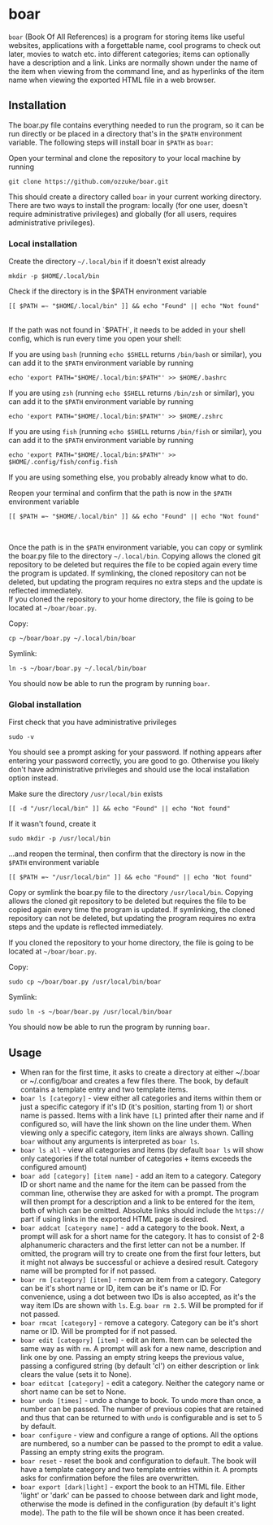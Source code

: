 # boar
`boar` (Book Of All References) is a program for storing items like useful websites, applications with a forgettable name, cool programs to check out later, movies to watch etc. into different categories; items can optionally have a description and a link. Links are normally shown under the name of the item when viewing from the command line, and as hyperlinks of the item name when viewing the exported HTML file in a web browser.


## Installation
The boar.py file contains everything needed to run the program, so it can be run directly or be placed in a directory that's in the `$PATH` environment variable. The following steps will install boar in `$PATH` as `boar`:

Open your terminal and clone the repository to your local machine by running

    git clone https://github.com/ozzuke/boar.git

This should create a directory called `boar` in your current working directory.<br>
There are two ways to install the program: locally (for one user, doesn't require administrative privileges) and globally (for all users, requires administrative privileges).


### Local installation
Create the directory `~/.local/bin` if it doesn't exist already

    mkdir -p $HOME/.local/bin

Check if the directory is in the $PATH environment variable

    [[ $PATH =~ "$HOME/.local/bin" ]] && echo "Found" || echo "Not found"

<br>
If the path was not found in `$PATH`, it needs to be added in your shell config, which is run every time you open your shell:

If you are using `bash` (running `echo $SHELL` returns `/bin/bash` or similar), you can add it to the `$PATH` environment variable by running

    echo 'export PATH="$HOME/.local/bin:$PATH"' >> $HOME/.bashrc

If you are using `zsh` (running `echo $SHELL` returns `/bin/zsh` or similar), you can add it to the `$PATH` environment variable by running

    echo 'export PATH="$HOME/.local/bin:$PATH"' >> $HOME/.zshrc

If you are using `fish` (running `echo $SHELL` returns `/bin/fish` or similar), you can add it to the `$PATH` environment variable by running

    echo 'export PATH="$HOME/.local/bin:$PATH"' >> $HOME/.config/fish/config.fish

If you are using something else, you probably already know what to do.

Reopen your terminal and confirm that the path is now in the `$PATH` environment variable

    [[ $PATH =~ "$HOME/.local/bin" ]] && echo "Found" || echo "Not found"
<br>

Once the path is in the `$PATH` environment variable, you can copy or symlink the boar.py file to the directory `~/.local/bin`. Copying allows the cloned git repository to be deleted but requires the file to be copied again every time the program is updated. If symlinking, the cloned repository can not be deleted, but updating the program requires no extra steps and the update is reflected immediately.<br>
If you cloned the repository to your home directory, the file is going to be located at `~/boar/boar.py`.

Copy:

    cp ~/boar/boar.py ~/.local/bin/boar

Symlink:

    ln -s ~/boar/boar.py ~/.local/bin/boar

You should now be able to run the program by running `boar`.


### Global installation
First check that you have administrative privileges

    sudo -v

You should see a prompt asking for your password. If nothing appears after entering your password correctly, you are good to go. Otherwise you likely don't have administrative privileges and should use the local installation option instead.

Make sure the directory `/usr/local/bin` exists

    [[ -d "/usr/local/bin" ]] && echo "Found" || echo "Not found"

If it wasn't found, create it

    sudo mkdir -p /usr/local/bin

...and reopen the terminal, then confirm that the directory is now in the `$PATH` environment variable

    [[ $PATH =~ "/usr/local/bin" ]] && echo "Found" || echo "Not found"

Copy or symlink the boar.py file to the directory `/usr/local/bin`. Copying allows the cloned git repository to be deleted but requires the file to be copied again every time the program is updated. If symlinking, the cloned repository can not be deleted, but updating the program requires no extra steps and the update is reflected immediately.

If you cloned the repository to your home directory, the file is going to be located at `~/boar/boar.py`.

Copy:

    sudo cp ~/boar/boar.py /usr/local/bin/boar

Symlink:

    sudo ln -s ~/boar/boar.py /usr/local/bin/boar

You should now be able to run the program by running `boar`.


## Usage
- When ran for the first time, it asks to create a directory at either ~/.boar or ~/.config/boar and creates a few files there. The book, by default contains a template entry and two template items.
- `boar ls [category]` - view either all categories and items within them or just a specific category if it's ID (it's position, starting from 1) or short name is passed. Items with a link have `[L]` printed after their name and if configured so, will have the link shown on the line under them. When viewing only a specific category, item links are always shown. Calling `boar` without any arguments is interpreted as `boar ls`.
- `boar ls all` - view all categories and items (by default `boar ls` will show only categories if the total number of categories + items exceeds the configured amount)
- `boar add [category] [item name]` - add an item to a category. Category ID or short name and the name for the item can be passed from the comman line, otherwise they are asked for with a prompt. The program will then prompt for a description and a link to be entered for the item, both of which can be omitted. Absolute links should include the `https://` part if using links in the exported HTML page is desired.
- `boar addcat [category name]` - add a category to the book. Next, a prompt will ask for a short name for the category. It has to consist of 2-8 alphanumeric characters and the first letter can not be a number. If omitted, the program will try to create one from the first four letters, but it might not always be successful or achieve a desired result. Category name will be prompted for if not passed.
- `boar rm [category] [item]` - remove an item from a category. Category can be it's short name or ID, item can be it's name or ID. For convenience, using a dot between two IDs is also accepted, as it's the way item IDs are shown with `ls`. E.g. `boar rm 2.5`. Will be prompted for if not passed.
- `boar rmcat [category]` - remove a category. Category can be it's short name or ID. Will be prompted for if not passed.
- `boar edit [category] [item]` - edit an item. Item can be selected the same way as with `rm`. A prompt will ask for a new name, description and link one by one. Passing an empty string keeps the previous value, passing a configured string (by default 'cl') on either description or link clears the value (sets it to None).
- `boar editcat [category]` - edit a category. Neither the category name or short name can be set to None.
- `boar undo [times]` - undo a change to book. To undo more than once, a number can be passed. The number of previous copies that are retained and thus that can be returned to with `undo` is configurable and is set to 5 by default.
- `boar configure` - view and configure a range of options. All the options are numbered, so a number can be passed to the prompt to edit a value. Passing an empty string exits the program.
- `boar reset` - reset the book and configuration to default. The book will have a template category and two template entries within it. A prompts asks for confirmation before the files are overwritten.
- `boar export [dark|light]` - export the book to an HTML file. Either 'light' or 'dark' can be passed to choose between dark and light mode, otherwise the mode is defined in the configuration (by default it's light mode). The path to the file will be shown once it has been created.

